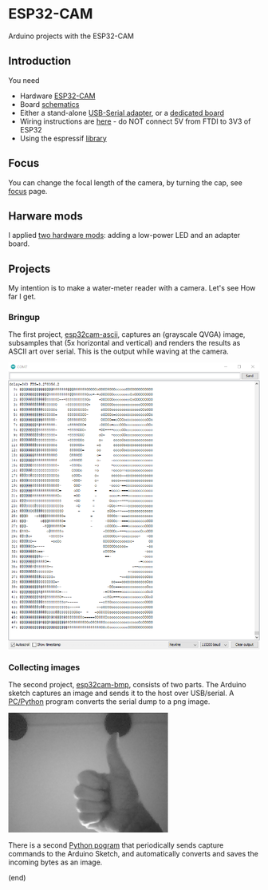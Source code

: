 # ESP32-CAM
Arduino projects with the ESP32-CAM

## Introduction
You need
 - Hardware [ESP32-CAM](https://nl.aliexpress.com/item/1005001818136526.html)
 - Board [schematics](https://github.com/SeeedDocument/forum_doc/raw/master/reg/ESP32_CAM_V1.6.pdf)
 - Either a stand-alone [USB-Serial adapter](https://nl.aliexpress.com/item/4000016600649.html), 
   or a [dedicated board](https://nl.aliexpress.com/item/1005001810692306.html)
 - Wiring instructions are [here](https://randomnerdtutorials.com/program-upload-code-esp32-cam/) - do NOT connect 5V from FTDI to 3V3 of ESP32
 - Using the espressif [library](https://github.com/espressif/esp32-camera/tree/master/driver)
 
## Focus
You can change the focal length of the camera, by turning the cap, see [focus](focus) page.

## Harware mods
I applied [two hardware mods](hwmods): adding a low-power LED and an adapter board.

## Projects
My intention is to make a water-meter reader with a camera.
Let's see How far I get.

### Bringup
The first project, [esp32cam-ascii](esp32cam-ascii), captures an (grayscale QVGA) image, 
subsamples that (5x horizontal and vertical) and renders the results as ASCII art over serial.
This is the output while waving at the camera.

![Screenshot](esp32cam-ascii/screenshot.png)

### Collecting images
The second project, [esp32cam-bmp](esp32cam-bmp), consists of two parts.
The Arduino sketch captures an image and sends it to the host over USB/serial.
A [PC/Python](py-hex2png) program converts the serial dump to a png image.

![Captured png](py-hex2png/img.png)

There is a second [Python pogram](py-capture) that periodically sends capture commands 
to the Arduino Sketch, and automatically converts and saves the incoming bytes as an image.

(end)
 

